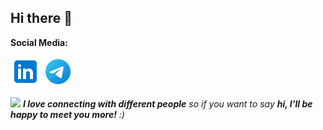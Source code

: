 ## Hi there 👋


**Social Media:**

[![LinkedIn](icons/linkedin.png)](https://www.linkedin.com/in/mohammad-reza-ghaffarzadeh-4277371a4/)
[![Instagram](icons/telegram.png)](https://t.me/MOREZA00)

<img src="https://media.giphy.com/media/LnQjpWaON8nhr21vNW/giphy.gif" width="60"> <em><b>I love connecting with different people</b> so if you want to say <b>hi, I'll be happy to meet you more!</b> :)</em>



